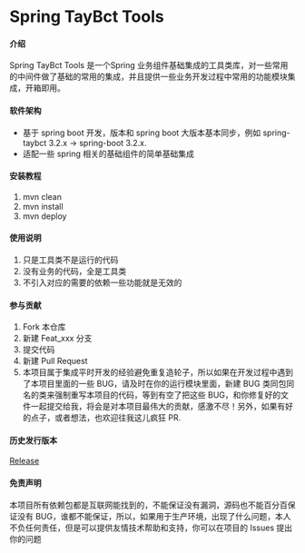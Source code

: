 # Spring TayBct Tools

#### 介绍
Spring TayBct Tools 是一个Spring 业务组件基础集成的工具类库，对一些常用的中间件做了基础的常用的集成，并且提供一些业务开发过程中常用的功能模块集成，开箱即用。

#### 软件架构

- 基于 spring boot 开发，版本和 spring boot 大版本基本同步，例如 spring-taybct 3.2.x -> spring-boot 3.2.x.
- 适配一些 spring 相关的基础组件的简单基础集成

#### 安装教程

1.  mvn clean
2.  mvn install
3.  mvn deploy

#### 使用说明

1.  只是工具类不是运行的代码
2.  没有业务的代码，全是工具类
3.  不引入对应的需要的依赖一些功能就是无效的

#### 参与贡献

1.  Fork 本仓库
2.  新建 Feat_xxx 分支
3.  提交代码
4.  新建 Pull Request
5.  本项目属于集成平时开发的经验避免重复造轮子，所以如果在开发过程中遇到了本项目里面的一些 BUG，请及时在你的运行模块里面，新建 BUG 类同包同名的类来强制重写本项目的代码，等到有空了把这些 BUG，和你修复好的文件一起提交给我，将会是对本项目最伟大的贡献，感激不尽！另外，如果有好的点子，或者想法，也欢迎往我这儿疯狂 PR.

#### 历史发行版本

[Release](https://mangocrisp.top/code/taybct/release/)

#### 免责声明

本项目所有依赖包都是互联网能找到的，不能保证没有漏洞，源码也不能百分百保证没有 BUG，谁都不能保证，所以，如果用于生产环境，出现了什么问题，本人不负任何责任，但是可以提供友情技术帮助和支持，你可以在项目的 Issues 提出你的问题